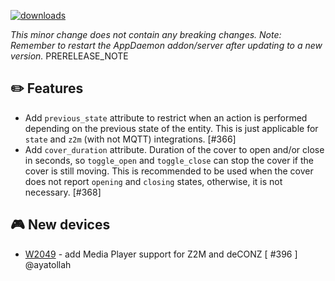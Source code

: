 [![downloads](https://img.shields.io/github/downloads/xaviml/controllerx/VERSION_TAG/total?style=for-the-badge)](http://github.com/xaviml/controllerx/releases/VERSION_TAG)

<!--:warning: This major/minor change contains a breaking change.-->

_This minor change does not contain any breaking changes._
_Note: Remember to restart the AppDaemon addon/server after updating to a new version._
PRERELEASE_NOTE

## :pencil2: Features

- Add `previous_state` attribute to restrict when an action is performed depending on the previous state of the entity. This is just applicable for `state` and `z2m` (with not MQTT) integrations. [#366]
- Add `cover_duration` attribute. Duration of the cover to open and/or close in seconds, so `toggle_open` and `toggle_close` can stop the cover if the cover is still moving. This is recommended to be used when the cover does not report `opening` and `closing` states, otherwise, it is not necessary. [#368]

<!--
## :hammer: Fixes
-->

<!--
## :clock2: Performance
-->

<!--
## :scroll: Docs
-->

<!--
## :wrench: Refactor
-->

## :video_game: New devices

- [W2049](https://xaviml.github.io/controllerx/controllers/W2049) - add Media Player support for Z2M and deCONZ [ #396 ] @ayatollah
